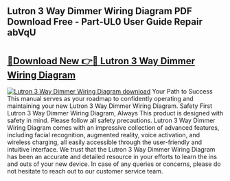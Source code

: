 ## Lutron 3 Way Dimmer Wiring Diagram PDF Download Free - Part-UL0 User Guide Repair abVqU

# <h2><a href="http://dfsmhq.blite.top/?on=Lutron+3+Way+Dimmer+Wiring+Diagram">🔗Download New 👉🔴 Lutron 3 Way Dimmer Wiring Diagram</a></h2>

[![Lutron 3 Way Dimmer Wiring Diagram download](https://i.imgur.com/lujVjoI.png)](http://dfsmhq.blite.top/?on=Lutron+3+Way+Dimmer+Wiring+Diagram)
Your Path to Success This manual serves as your roadmap to confidently operating and maintaining your new Lutron 3 Way Dimmer Wiring Diagram. Safety First Lutron 3 Way Dimmer Wiring Diagram, Always This product is designed with safety in mind. Please follow all safety precautions. Lutron 3 Way Dimmer Wiring Diagram comes with an impressive collection of advanced features, including facial recognition, augmented reality, voice activation, and wireless charging, all easily accessible through the user-friendly and intuitive interface. We trust that the Lutron 3 Way Dimmer Wiring Diagram has been an accurate and detailed resource in your efforts to learn the ins and outs of your new device. In case of any queries or concerns, please do not hesitate to reach out to our customer service team.
